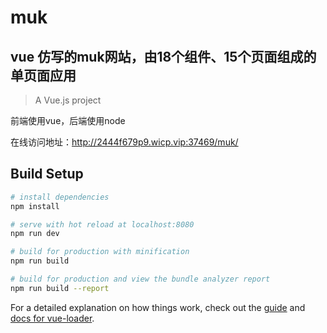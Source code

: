 # muk
<h2>vue 仿写的muk网站，由18个组件、15个页面组成的 单页面应用</h2>

> A Vue.js project

前端使用vue，后端使用node

在线访问地址：http://2444f679p9.wicp.vip:37469/muk/

## Build Setup

``` bash
# install dependencies
npm install

# serve with hot reload at localhost:8080
npm run dev

# build for production with minification
npm run build

# build for production and view the bundle analyzer report
npm run build --report
```

For a detailed explanation on how things work, check out the [guide](http://vuejs-templates.github.io/webpack/) and [docs for vue-loader](http://vuejs.github.io/vue-loader).
